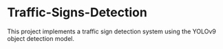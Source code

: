 # Traffic-Signs-Detection
This project implements a traffic sign detection system using the YOLOv9 object detection model.
